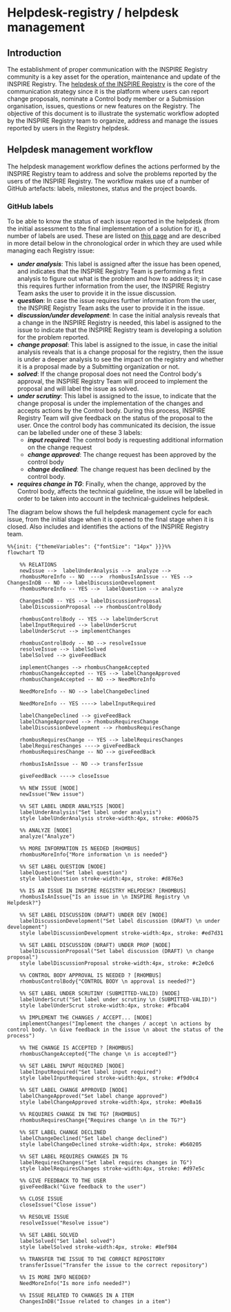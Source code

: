 # Helpdesk-registry / helpdesk management

## Introduction

The establishment of proper communication with the INSPIRE Registry community is a key asset for the operation, maintenance and update of the INSPIRE Registry. The [helpdesk of the INSPIRE Registry](https://github.com/INSPIRE-MIF/helpdesk-registry/issues) is the core of the communication strategy since it is the platform where users can report change proposals, nominate a Control body member or a Submission organisation, issues, questions or new features on the Registry.  The objective of this document is to illustrate the systematic workflow adopted by the INSPIRE Registry team to organize, address and manage the issues reported by users in the Registry helpdesk.

## Helpdesk management workflow

The helpdesk management workflow defines the actions performed by the INSPIRE Registry team to address and solve the problems reported by the users of the INSPIRE Registry. The workflow makes use of a number of GitHub artefacts: labels, milestones, status and the project boards.

### GitHub labels

To be able to know the status of each issue reported in the helpdesk (from the initial assessment to the final implementation of a solution for it), a number of labels are used. These are listed on [this page](https://github.com/INSPIRE-MIF/helpdesk-registry/issues/labels) and are described in more detail below in the chronological order in which they are used while managing each Registry issue:

- **_under analysis_**: This label is assigned after the issue has been opened, and indicates that the INSPIRE Registry Team is performing a first analysis to figure out what is the problem and how to address it; in case this requires further information from the user, the INSPIRE Registry Team asks the user to provide it in the issue discussion.
- **_question_**: In case the issue requires further information from the user, the INSPIRE Registry Team asks the user to provide it in the issue.
- **_discussion/under development_**: In case the initial analysis reveals that a change in the INSPIRE Registry is needed, this label is assigned to the issue to indicate that the INSPIRE Registry team is developing a solution for the problem reported.
- **_change proposal_**: This label is assigned to the issue, in case the initial analysis reveals that is a change proposal for the registry, then the issue is under a deeper analysis to see the impact on the registry and whether it is a proposal made by a Submitting organization or not.
- **_solved_**: If the change proposal does not need the Control body's approval, the INSPIRE Registry Team will proceed to implement the proposal and will label the issue as solved.
- **_under scrutiny_**: This label is assigned to the issue, to indicate that the change proposal is under the implementation of the changes and accepts actions by the Control body. During this process, INSPIRE Registry Team will give feedback on the status of the proposal to the user. Once the control body has communicated its decision, the issue can be labelled under one of these 3 labels:
  - **_input required_**: The control body is requesting additional information on the change request
  - **_change approved_**: The change request has been approved by the control body
  - **_change declined_**: The change request has been declined by the control body.
- **_requires change in TG_**: Finally, when the change, approved by the Control body, affects the technical guideline, the issue will be labelled in order to be taken into account in the technical-guidelines helpdesk.

The diagram below shows the full helpdesk management cycle for each issue, from the initial stage when it is opened to the final stage when it is closed.  Also includes and identifies the actions of the INSPIRE Registry team.

```mermaid
%%{init: {"themeVariables": {"fontSize": "14px" }}}%%
flowchart TD

    %% RELATIONS
    newIssue -->  labelUnderAnalysis -->  analyze -->
    rhombusMoreInfo -- NO  --->  rhombusIsAnIssue -- YES --> ChangesInDB -- NO --> labelDiscussionDevelopment
    rhombusMoreInfo -- YES -->  labelQuestion --> analyze

    ChangesInDB -- YES --> labelDiscussionProposal
    labelDiscussionProposal --> rhombusControlBody 
       
    rhombusControlBody -- YES --> labelUnderScrut
    labelInputRequired --> labelUnderScrut
    labelUnderScrut --> implementChanges

    rhombusControlBody -- NO --> resolveIssue
    resolveIssue --> labelSolved
    labelSolved --> giveFeedBack
    
    implementChanges --> rhombusChangeAccepted
    rhombusChangeAccepted -- YES --> labelChangeApproved
    rhombusChangeAccepted -- NO --> NeedMoreInfo

    NeedMoreInfo -- NO --> labelChangeDeclined

    NeedMoreInfo -- YES ----> labelInputRequired

    labelChangeDeclined --> giveFeedBack
    labelChangeApproved --> rhombusRequiresChange
    labelDiscussionDevelopment --> rhombusRequiresChange

    rhombusRequiresChange -- YES --> labelRequiresChanges
    labelRequiresChanges ----> giveFeedBack
    rhombusRequiresChange -- NO --> giveFeedBack

    rhombusIsAnIssue -- NO --> transferIssue

    giveFeedBack ----> closeIssue

    %% NEW ISSUE [NODE]
    newIssue("New issue")

    %% SET LABEL UNDER ANALYSIS [NODE]
    labelUnderAnalysis("Set label under analysis")
    style labelUnderAnalysis stroke-width:4px, stroke: #006b75

    %% ANALYZE [NODE]
    analyze("Analyze")

    %% MORE INFORMATION IS NEEDED [RHOMBUS]
    rhombusMoreInfo{"More information \n is needed"}

    %% SET LABEL QUESTION [NODE]
    labelQuestion("Set label question")
    style labelQuestion stroke-width:4px, stroke: #d876e3

    %% IS AN ISSUE IN INSPIRE REGISTRY HELPDESK? [RHOMBUS]
    rhombusIsAnIssue{"Is an issue in \n INSPIRE Registry \n Helpdesk?"}

    %% SET LABEL DISCUSSION (DRAFT) UNDER DEV [NODE]
    labelDiscussionDevelopment("Set label discussion (DRAFT) \n under development")
    style labelDiscussionDevelopment stroke-width:4px, stroke: #ed7d31

    %% SET LABEL DISCUSSION (DRAFT) UNDER PROP [NODE]
    labelDiscussionProposal("Set label discussion (DRAFT) \n change proposal")
    style labelDiscussionProposal stroke-width:4px, stroke: #c2e0c6

    %% CONTROL BODY APPROVAL IS NEEDED ? [RHOMBUS]
    rhombusControlBody{"CONTROL BODY \n approval is needed?"}

    %% SET LABEL UNDER SCRUTINY (SUBMITTED-VALID) [NODE]
    labelUnderScrut("Set label under scrutiny \n (SUBMITTED-VALID)")
    style labelUnderScrut stroke-width:4px, stroke: #fbca04

    %% IMPLEMENT THE CHANGES / ACCEPT... [NODE]
    implementChanges("Implement the changes / accept \n actions by control body. \n Give feedback in the issue \n about the status of the process")

    %% THE CHANGE IS ACCEPTED ? [RHOMBUS]
    rhombusChangeAccepted{"The change \n is accepted?"}

    %% SET LABEL INPUT REQUIRED [NODE]
    labelInputRequired("Set label input required")
    style labelInputRequired stroke-width:4px, stroke: #f9d0c4

    %% SET LABEL CHANGE APPROVED [NODE]
    labelChangeApproved("Set label change approved")
    style labelChangeApproved stroke-width:4px, stroke: #0e8a16

    %% REQUIRES CHANGE IN THE TG? [RHOMBUS]
    rhombusRequiresChange{"Requires change \n in the TG?"}

    %% SET LABEL CHANGE DECLINED
    labelChangeDeclined("Set label change declined")
    style labelChangeDeclined stroke-width:4px, stroke: #b60205

    %% SET LABEL REQUIRES CHANGES IN TG
    labelRequiresChanges("Set label requires changes in TG")
    style labelRequiresChanges stroke-width:4px, stroke: #d97e5c

    %% GIVE FEEDBACK TO THE USER
    giveFeedBack("Give feedback to the user")

    %% CLOSE ISSUE 
    closeIssue("Close issue")

    %% RESOLVE ISSUE 
    resolveIssue("Resolve issue")

    %% SET LABEL SOLVED
    labelSolved("Set label solved")
    style labelSolved stroke-width:4px, stroke: #8ef984

    %% TRANSFER THE ISSUE TO THE CORRECT REPOSITORY
    transferIssue("Transfer the issue to the correct repository")

    %% IS MORE INFO NEEDED?
    NeedMoreInfo("Is more info needed?")

    %% ISSUE RELATED TO CHANGES IN A ITEM
    ChangesInDB("Issue related to changes in a item")
```
